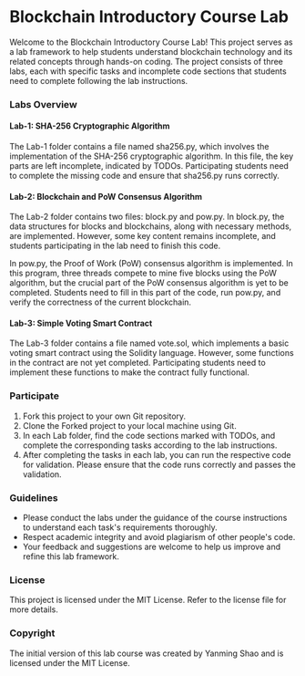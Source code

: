 # Blockchain Introductory Course Lab

Welcome to the Blockchain Introductory Course Lab! This project serves as a lab framework to help students understand blockchain technology and its related concepts through hands-on coding. The project consists of three labs, each with specific tasks and incomplete code sections that students need to complete following the lab instructions.


### Labs Overview

#### Lab-1: SHA-256 Cryptographic Algorithm

The Lab-1 folder contains a file named sha256.py, which involves the implementation of the SHA-256 cryptographic algorithm. In this file, the key parts are left incomplete, indicated by TODOs. Participating students need to complete the missing code and ensure that sha256.py runs correctly.

#### Lab-2: Blockchain and PoW Consensus Algorithm

The Lab-2 folder contains two files: block.py and pow.py. In block.py, the data structures for blocks and blockchains, along with necessary methods, are implemented. However, some key content remains incomplete, and students participating in the lab need to finish this code.

In pow.py, the Proof of Work (PoW) consensus algorithm is implemented. In this program, three threads compete to mine five blocks using the PoW algorithm, but the crucial part of the PoW consensus algorithm is yet to be completed. Students need to fill in this part of the code, run pow.py, and verify the correctness of the current blockchain.

#### Lab-3: Simple Voting Smart Contract

The Lab-3 folder contains a file named vote.sol, which implements a basic voting smart contract using the Solidity language. However, some functions in the contract are not yet completed. Participating students need to implement these functions to make the contract fully functional.


### Participate

1. Fork this project to your own Git repository.
2. Clone the Forked project to your local machine using Git.
3. In each Lab folder, find the code sections marked with TODOs, and complete the corresponding tasks according to the lab instructions.
4. After completing the tasks in each lab, you can run the respective code for validation. Please ensure that the code runs correctly and passes the validation.


### Guidelines

+ Please conduct the labs under the guidance of the course instructions to understand each task's requirements thoroughly.
+ Respect academic integrity and avoid plagiarism of other people's code.
+ Your feedback and suggestions are welcome to help us improve and refine this lab framework.


### License

This project is licensed under the MIT License. Refer to the license file for more details.


### Copyright

The initial version of this lab course was created by Yanming Shao and is licensed under the MIT License.